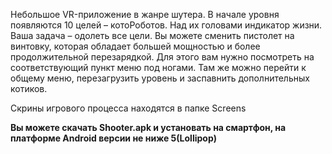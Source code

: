 Небольшое VR-приложение в жанре шутера. В начале уровня появляются 10 целей – котоРоботов. Над их головами индикатор жизни. Ваша задача – одолеть все цели. Вы можете сменить пистолет на винтовку, которая обладает большей мощностью и более продолжительной перезарядкой. Для этого вам нужно посмотреть на соответствующий пункт меню под ногами. Там же можно перейти к общему меню, перезагрузить уровень и заспавнить дополнительных котиков. 

Скрины игрового процесса находятся в папке Screens

<b>Вы можете скачать Shooter.apk и установать на смартфон, на платформе Android версии не ниже 5(Lollipop)</b>
